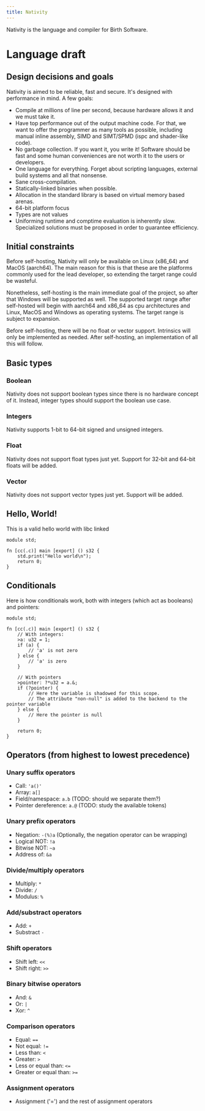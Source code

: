 ```yaml
---
title: Nativity
---
```


Nativity is the language and compiler for Birth Software.


# Language draft

## Design decisions and goals

Nativity is aimed to be reliable, fast and secure. It's designed with performance in mind. A few goals:

- Compile at millions of line per second, because hardware allows it and we must take it.
- Have top performance out of the output machine code. For that, we want to offer the programmer as many tools as possible, including manual inline assembly, SIMD and SIMT/SPMD (ispc and shader-like code).
- No garbage collection. If you want it, you write it! Software should be fast and some human conveniences are not worth it to the users or developers.
- One language for everything. Forget about scripting languages, external build systems and all that nonsense.
- Sane cross-compilation.
- Statically-linked binaries when possible.
- Allocation in the standard library is based on virtual memory based arenas.
- 64-bit platform focus
- Types are not values
- Uniforming runtime and comptime evaluation is inherently slow. Specialized solutions must be proposed in order to guarantee efficiency.

## Initial constraints

Before self-hosting, Nativity will only be available on Linux (x86\_64) and MacOS (aarch64). The main reason for this is that these are the platforms commonly used for the lead developer, so extending the target range could be wasteful.

Nonetheless, self-hosting is the main immediate goal of the project, so after that Windows will be supported as well. The supported target range after self-hosted will begin with aarch64 and x86\_64 as cpu architectures and Linux, MacOS and Windows as operating systems. The target range is subject to expansion.

Before self-hosting, there will be no float or vector support. Intrinsics will only be implemented as needed. After self-hosting, an implementation of all this will follow.

## Basic types

### Boolean
Nativity does not support boolean types since there is no hardware concept of it. Instead, integer types should support the boolean use case.

### Integers

Nativity supports 1-bit to 64-bit signed and unsigned integers.

### Float

Nativity does not support float types just yet. Support for 32-bit and 64-bit floats will be added.

### Vector

Nativity does not support vector types just yet. Support will be added.

## Hello, World!

This is a valid hello world with libc linked

```nat {filename="main.nat"}
module std;

fn [cc(.c)] main [export] () s32 {
    std.print("Hello world\n");
    return 0;
}
```

## Conditionals

Here is how conditionals work, both with integers (which act as booleans) and pointers:

```nat {filename="main.nat"}
module std;

fn [cc(.c)] main [export] () s32 {
    // With integers:
    >a: u32 = 1;
    if (a) {
        // 'a' is not zero
    } else {
        // 'a' is zero
    }

    // With pointers
    >pointer: ?*u32 = a.&;
    if (?pointer) {
        // Here the variable is shadowed for this scope.
        // The attribute "non-null" is added to the backend to the pointer variable
    } else {
        // Here the pointer is null
    }

    return 0;
}
```

## Operators (from highest to lowest precedence)

### Unary suffix operators

- Call: `'a()'`
- Array: `a[]`
- Field/namespace: `a.b` (TODO: should we separate them?)
- Pointer dereference: `a.@` (TODO: study the available tokens)

### Unary prefix operators

- Negation: `-(%)a` (Optionally, the negation operator can be wrapping)
- Logical NOT: `!a`
- Bitwise NOT: `~a`
- Address of: `&a`

### Divide/multiply operators

- Multiply: `*`
- Divide: `/`
- Modulus: `%`

### Add/substract operators

- Add: `+`
- Substract `-`

### Shift operators

- Shift left: `<<`
- Shift right: `>>`

### Binary bitwise operators

- And: `&`
- Or: `|`
- Xor: `^`

### Comparison operators

- Equal: `==`
- Not equal: `!=`
- Less than: `<`
- Greater: `>`
- Less or equal than: `<=`
- Greater or equal than: `>=`

### Assignment operators

- Assignment ('=') and the rest of assignment operators


